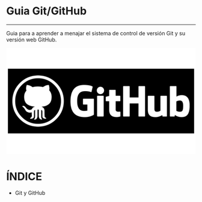 # **Guia Git/GitHub**
---
Guia para a aprender a menajar el sistema de control de versión Git y su versión web GitHub.

![GitHub_logo](/IMG/GitHub_logo.png "GitHub")
# **ÍNDICE**

* Git y GitHub


